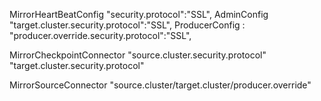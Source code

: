   MirrorHeartBeatConfig "security.protocol":"SSL",
  AdminConfig "target.cluster.security.protocol":"SSL",
  ProducerConfig : "producer.override.security.protocol":"SSL",

  MirrorCheckpointConnector 
	"source.cluster.security.protocol"
	"target.cluster.security.protocol"

  MirrorSourceConnector
	"source.cluster/target.cluster/producer.override"

